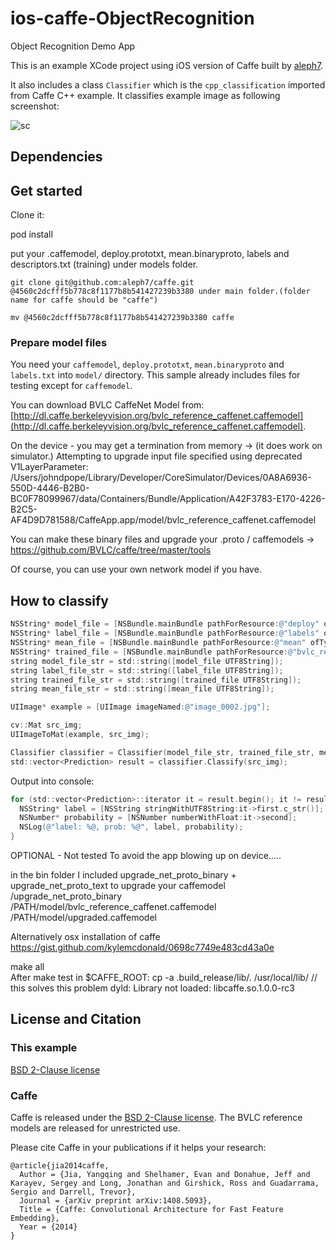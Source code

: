 # ios-caffe-ObjectRecognition
Object Recognition Demo App



This is an example XCode project using iOS version of Caffe built by [aleph7](https://github.com/aleph7/caffe).

It also includes a class `Classifier` which is the `cpp_classification` imported from Caffe C++ example.
It classifies example image as following screenshot:

![sc](https://cloud.githubusercontent.com/assets/1332805/10410612/d0450f08-6f81-11e5-8dc5-2dd870639b4b.png)

## Dependencies

## Get started

Clone it:


pod install 


put your .caffemodel, deploy.prototxt, mean.binaryproto, labels and descriptors.txt (training) under models folder.

```
git clone git@github.com:aleph7/caffe.git @4560c2dcfff5b778c8f1177b8b541427239b3380 under main folder.(folder name for caffe should be "caffe")

mv @4560c2dcfff5b778c8f1177b8b541427239b3380 caffe
```

### Prepare model files

You need your `caffemodel`, `deploy.prototxt`, `mean.binaryproto` and `labels.txt` into `model/` directory.
This sample already includes files for testing except for `caffemodel`.

You can download BVLC CaffeNet Model from: [http://dl.caffe.berkeleyvision.org/bvlc_reference_caffenet.caffemodel](http://dl.caffe.berkeleyvision.org/bvlc_reference_caffenet.caffemodel).


On the device - you may get a termination from memory -> 
(it does work on simulator.)
Attempting to upgrade input file specified using deprecated V1LayerParameter: /Users/johndpope/Library/Developer/CoreSimulator/Devices/0A8A6936-550D-4446-B2B0-BC0F78099967/data/Containers/Bundle/Application/A42F3783-E170-4226-B2C5-AF4D9D781588/CaffeApp.app/model/bvlc_reference_caffenet.caffemodel

You can make these binary files and upgrade your .proto / caffemodels -> 
https://github.com/BVLC/caffe/tree/master/tools



Of course, you can use your own network model if you have.

## How to classify

```objective-c
NSString* model_file = [NSBundle.mainBundle pathForResource:@"deploy" ofType:@"prototxt" inDirectory:@"model"];
NSString* label_file = [NSBundle.mainBundle pathForResource:@"labels" ofType:@"txt" inDirectory:@"model"];
NSString* mean_file = [NSBundle.mainBundle pathForResource:@"mean" ofType:@"binaryproto" inDirectory:@"model"];
NSString* trained_file = [NSBundle.mainBundle pathForResource:@"bvlc_reference_caffenet" ofType:@"caffemodel" inDirectory:@"model"];
string model_file_str = std::string([model_file UTF8String]);
string label_file_str = std::string([label_file UTF8String]);
string trained_file_str = std::string([trained_file UTF8String]);
string mean_file_str = std::string([mean_file UTF8String]);

UIImage* example = [UIImage imageNamed:@"image_0002.jpg"];

cv::Mat src_img;
UIImageToMat(example, src_img);

Classifier classifier = Classifier(model_file_str, trained_file_str, mean_file_str, label_file_str);
std::vector<Prediction> result = classifier.Classify(src_img);
```

Output into console:

```objective-c
for (std::vector<Prediction>::iterator it = result.begin(); it != result.end(); ++it) {
  NSString* label = [NSString stringWithUTF8String:it->first.c_str()];
  NSNumber* probability = [NSNumber numberWithFloat:it->second];
  NSLog(@"label: %@, prob: %@", label, probability);
}
```



OPTIONAL - Not tested 
To avoid the app blowing up on device.....

in the bin folder I included upgrade_net_proto_binary + upgrade_net_proto_text
to upgrade your caffemodel
/upgrade_net_proto_binary /PATH/model/bvlc_reference_caffenet.caffemodel /PATH/model/upgraded.caffemodel



Alternatively osx installation of caffe
https://gist.github.com/kylemcdonald/0698c7749e483cd43a0e
 
 make all  
 After make test in $CAFFE_ROOT:
 cp -a .build_release/lib/. /usr/local/lib/ 
 // this solves this problem dyld: Library not loaded: libcaffe.so.1.0.0-rc3






## License and Citation

### This example

[BSD 2-Clause license](https://github.com/BVLC/caffe/blob/master/LICENSE)

### Caffe

Caffe is released under the [BSD 2-Clause license](https://github.com/BVLC/caffe/blob/master/LICENSE).
The BVLC reference models are released for unrestricted use.

Please cite Caffe in your publications if it helps your research:

    @article{jia2014caffe,
      Author = {Jia, Yangqing and Shelhamer, Evan and Donahue, Jeff and Karayev, Sergey and Long, Jonathan and Girshick, Ross and Guadarrama, Sergio and Darrell, Trevor},
      Journal = {arXiv preprint arXiv:1408.5093},
      Title = {Caffe: Convolutional Architecture for Fast Feature Embedding},
      Year = {2014}
    }

